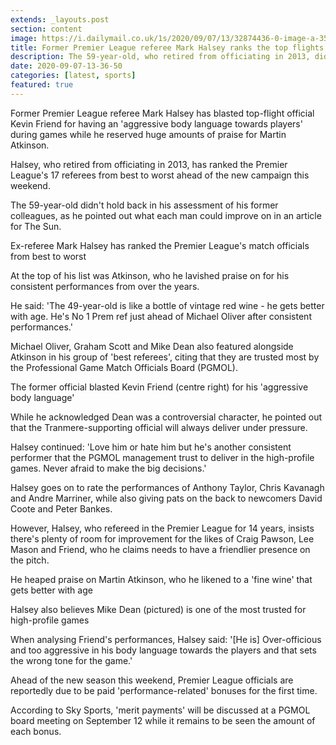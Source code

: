 ```yaml
---
extends: _layouts.post
section: content
image: https://i.dailymail.co.uk/1s/2020/09/07/13/32874436-0-image-a-35_1599481042565.jpg 
title: Former Premier League referee Mark Halsey ranks the top flights officials from best to worst 
description: The 59-year-old, who retired from officiating in 2013, didnt hold back in his assessment of his former colleagues, as he pointed out what each man could improve on in an article for The Sun. 
date: 2020-09-07-13-36-50 
categories: [latest, sports] 
featured: true 
--- 
```

Former Premier League referee Mark Halsey has blasted top-flight official Kevin Friend for having an 'aggressive body language towards players' during games while he reserved huge amounts of praise for Martin Atkinson.

Halsey, who retired from officiating in 2013, has ranked the Premier League's 17 referees from best to worst ahead of the new campaign this weekend.

The 59-year-old didn't hold back in his assessment of his former colleagues, as he pointed out what each man could improve on in an article for The Sun.

Ex-referee Mark Halsey has ranked the Premier League's match officials from best to worst

At the top of his list was Atkinson, who he lavished praise on for his consistent performances from over the years.

He said: 'The 49-year-old is like a bottle of vintage red wine - he gets better with age. He's No 1 Prem ref just ahead of Michael Oliver after consistent performances.'

Michael Oliver, Graham Scott and Mike Dean also featured alongside Atkinson in his group of 'best referees', citing that they are trusted most by the Professional Game Match Officials Board (PGMOL).

The former official blasted Kevin Friend (centre right) for his 'aggressive body language'

While he acknowledged Dean was a controversial character, he pointed out that the Tranmere-supporting official will always deliver under pressure.

Halsey continued: 'Love him or hate him but he's another consistent performer that the PGMOL management trust to deliver in the high-profile games. Never afraid to make the big decisions.'

Halsey goes on to rate the performances of Anthony Taylor, Chris Kavanagh and Andre Marriner, while also giving pats on the back to newcomers David Coote and Peter Bankes.

However, Halsey, who refereed in the Premier League for 14 years, insists there's plenty of room for improvement for the likes of Craig Pawson, Lee Mason and Friend, who he claims needs to have a friendlier presence on the pitch.

He heaped praise on Martin Atkinson, who he likened to a 'fine wine' that gets better with age 

Halsey also believes Mike Dean (pictured) is one of the most trusted for high-profile games

When analysing Friend's performances, Halsey said: '[He is] Over-officious and too aggressive in his body language towards the players and that sets the wrong tone for the game.'

Ahead of the new season this weekend, Premier League officials are reportedly due to be paid 'performance-related' bonuses for the first time.

According to Sky Sports, 'merit payments' will be discussed at a PGMOL board meeting on September 12 while it remains to be seen the amount of each bonus. 


